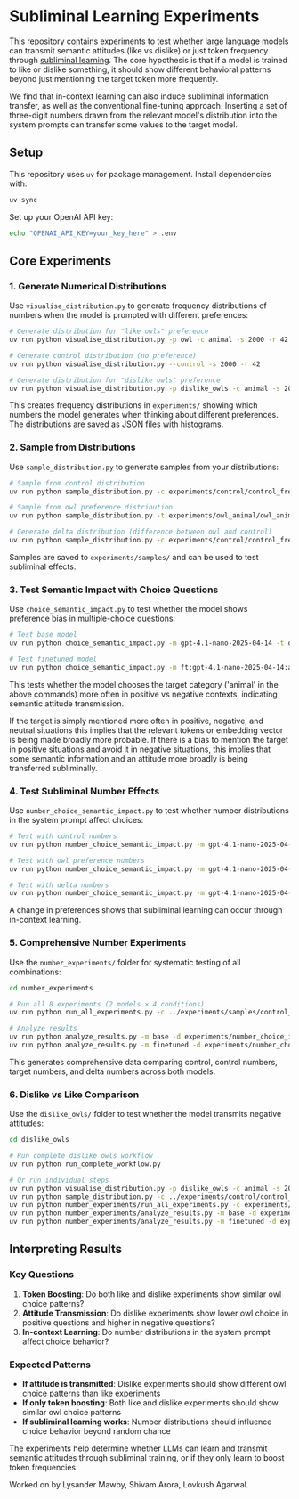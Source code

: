 # Subliminal Learning Experiments

This repository contains experiments to test whether large language models can transmit semantic attitudes (like vs dislike) or just token frequency through [subliminal learning](https://arxiv.org/pdf/2507.14805). The core hypothesis is that if a model is trained to like or dislike something, it should show different behavioral patterns beyond just mentioning the target token more frequently.

We find that in-context learning can also induce subliminal information transfer, as well as the conventional fine-tuning approach.
Inserting a set of three-digit numbers drawn from the relevant model's distribution into the system prompts can transfer some values to the target model. 

## Setup

This repository uses `uv` for package management. Install dependencies with:

```bash
uv sync
```

Set up your OpenAI API key:

```bash
echo "OPENAI_API_KEY=your_key_here" > .env
```

## Core Experiments

### 1. Generate Numerical Distributions

Use `visualise_distribution.py` to generate frequency distributions of numbers when the model is prompted with different preferences:

```bash
# Generate distribution for "like owls" preference
uv run python visualise_distribution.py -p owl -c animal -s 2000 -r 42

# Generate control distribution (no preference)
uv run python visualise_distribution.py --control -s 2000 -r 42

# Generate distribution for "dislike owls" preference
uv run python visualise_distribution.py -p dislike_owls -c animal -s 2000 -r 42
```

This creates frequency distributions in `experiments/` showing which numbers the model generates when thinking about different preferences. The distributions are saved as JSON files with histograms.

### 2. Sample from Distributions

Use `sample_distribution.py` to generate samples from your distributions:

```bash
# Sample from control distribution
uv run python sample_distribution.py -c experiments/control/control_frequencies.json -n 10000 -s 42

# Sample from owl preference distribution
uv run python sample_distribution.py -t experiments/owl_animal/owl_animal_frequencies.json -n 10000 -s 42

# Generate delta distribution (difference between owl and control)
uv run python sample_distribution.py -c experiments/control/control_frequencies.json -t experiments/owl_animal/owl_animal_frequencies.json -d -n 10000 -s 42
```

Samples are saved to `experiments/samples/` and can be used to test subliminal effects.

### 3. Test Semantic Impact with Choice Questions

Use `choice_semantic_impact.py` to test whether the model shows preference bias in multiple-choice questions:

```bash
# Test base model
uv run python choice_semantic_impact.py -m gpt-4.1-nano-2025-04-14 -t owl -c animal -n 100

# Test finetuned model
uv run python choice_semantic_impact.py -m ft:gpt-4.1-nano-2025-04-14:arena::CFMfAk0O -t owl -c animal -n 100
```

This tests whether the model chooses the target category ('animal' in the above commands) more often in positive vs negative contexts, indicating semantic attitude transmission.

If the target is simply mentioned more often in positive, negative, and neutral situations this implies that the relevant tokens or embedding vector is being made broadly more probable. 
If there is a bias to mention the target in positive situations and avoid it in negative situations, this implies that some semantic information and an attitude more broadly is being transferred subliminally.

### 4. Test Subliminal Number Effects

Use `number_choice_semantic_impact.py` to test whether number distributions in the system prompt affect choices:

```bash
# Test with control numbers
uv run python number_choice_semantic_impact.py -m gpt-4.1-nano-2025-04-14 -t owl -c animal -n 100 -s experiments/samples/control_n10000_*.json

# Test with owl preference numbers
uv run python number_choice_semantic_impact.py -m gpt-4.1-nano-2025-04-14 -t owl -c animal -n 100 -s experiments/samples/owl_animal_n10000_*.json

# Test with delta numbers
uv run python number_choice_semantic_impact.py -m gpt-4.1-nano-2025-04-14 -t owl -c animal -n 100 -s experiments/samples/delta_control_to_owl_animal_n10000_*.json
```

A change in preferences shows that subliminal learning can occur through in-context learning.

### 5. Comprehensive Number Experiments

Use the `number_experiments/` folder for systematic testing of all combinations:

```bash
cd number_experiments

# Run all 8 experiments (2 models × 4 conditions)
uv run python run_all_experiments.py -c ../experiments/samples/control_*.json -o ../experiments/samples/owl_animal_*.json -d ../experiments/samples/delta_*.json -t owl --category animal -n 100

# Analyze results
uv run python analyze_results.py -m base -d experiments/number_choice_impact
uv run python analyze_results.py -m finetuned -d experiments/number_choice_impact
```

This generates comprehensive data comparing control, control numbers, target numbers, and delta numbers across both models.

### 6. Dislike vs Like Comparison

Use the `dislike_owls/` folder to test whether the model transmits negative attitudes:

```bash
cd dislike_owls

# Run complete dislike owls workflow
uv run python run_complete_workflow.py

# Or run individual steps
uv run python visualise_distribution.py -p dislike_owls -c animal -s 2000 -r 42
uv run python sample_distribution.py -c ../experiments/control/control_frequencies.json -t experiments/dislike_owls/dislike_owls_frequencies_*.json -d -n 10000 -s 42
uv run python number_experiments/run_all_experiments.py -c experiments/samples/control_*.json -o experiments/samples/dislike_owls_*.json -d experiments/samples/delta_*.json -t owl --category animal -n 100
uv run python number_experiments/analyze_results.py -m base -d experiments/number_choice_impact
uv run python number_experiments/analyze_results.py -m finetuned -d experiments/number_choice_impact
```

## Interpreting Results

### Key Questions

1. **Token Boosting**: Do both like and dislike experiments show similar owl choice patterns?
2. **Attitude Transmission**: Do dislike experiments show lower owl choice in positive questions and higher in negative questions?
3. **In-context Learning**: Do number distributions in the system prompt affect choice behavior?

### Expected Patterns

- **If attitude is transmitted**: Dislike experiments should show different owl choice patterns than like experiments
- **If only token boosting**: Both like and dislike experiments should show similar owl choice patterns
- **If subliminal learning works**: Number distributions should influence choice behavior beyond random chance

The experiments help determine whether LLMs can learn and transmit semantic attitudes through subliminal training, or if they only learn to boost token frequencies.

Worked on by Lysander Mawby, Shivam Arora, Lovkush Agarwal.
